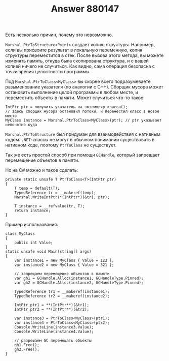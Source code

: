 ﻿---
title: "Answer 880147"
se.owner.user_id: 9784
se.owner.display_name: "Zergatul"
se.owner.link: "https://ru.stackoverflow.com/users/9784/zergatul"
se.answer_id: 880147
se.question_id: 880130
se.post_type: answer
se.score: 4
se.is_accepted: True
---
<p>Есть несколько причин, почему это невозможно.</p>

<p><code>Marshal.PtrToStructure&lt;Point&gt;</code> создает копию структуры. Например,
   если вы присвоите результат в локальную переменную, копия
   структуры переместится в стек. После вызова этого метода, вы можете
   изменять память, откуда была скопирована структура, и с вашей копией
   ничего не случиться. Как видно, сама операция безопасна с точки зрения целостности программы.</p>

<p>Под <code>Marshal.PtrToClass&lt;MyClass&gt;</code> вы скорее всего подразумеваете разыменование указателя (по аналогии с С++). Сборщик мусора может остановить выполнение целой программы в любом месте, и переместить объекты в памяти. Может случиться что-то такое:</p>

<pre><code>IntPtr ptr = получить_указатель_на_экземпляр_класса();
// здесь сборщик мусора остановил потоки, и переместил класс в новое место
MyClass instance = Marshal.PtrToClass&lt;MyClass&gt;(ptr); // ptr указывает непонятно куда
</code></pre>

<p><code>Marshal.PtrToStructure</code> был придуман для взаимодействия с нативным кодом. <code>.NET</code>-классы не могут в обычном понимании существовать в нативном коде, поэтому <code>PtrToClass</code> не существует.</p>

<p>Так же есть простой способ при помощи <code>GCHandle</code>, который запрещает перемещение объектов в памяти.</p>

<p>Но на C# можно и такое сделать:</p>

<pre><code>private static unsafe T PtrToClass&lt;T&gt;(IntPtr ptr)
{
    T temp = default(T);
    TypedReference tr = __makeref(temp);
    Marshal.WriteIntPtr(*(IntPtr*)(&amp;tr), ptr);

    T instance = __refvalue(tr, T);
    return instance;
}
</code></pre>

<p>Пример использования:</p>

<pre><code>class MyClass
{
    public int Value;
}
static unsafe void Main(string[] args)
{
    var instance1 = new MyClass { Value = 123 };
    var instance2 = new MyClass { Value = 321 };

    // запрещаем перемещение объектов в памяти
    var gh1 = GCHandle.Alloc(instance1, GCHandleType.Pinned);
    var gh2 = GCHandle.Alloc(instance2, GCHandleType.Pinned);

    TypedReference tr1 = __makeref(instance1);
    TypedReference tr2 = __makeref(instance2);

    IntPtr ptr1 = **(IntPtr**)(&amp;tr1);
    IntPtr ptr2 = **(IntPtr**)(&amp;tr2);

    var instance3 = PtrToClass&lt;MyClass&gt;(ptr1);
    var instance4 = PtrToClass&lt;MyClass&gt;(ptr2);
    Console.WriteLine(instance3.Value);
    Console.WriteLine(instance4.Value);

    // разрешаем GC перемещать объекты
    gh1.Free();
    gh2.Free();
}
</code></pre>
